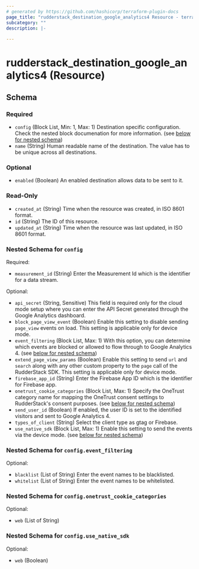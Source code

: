 ```yaml
---
# generated by https://github.com/hashicorp/terraform-plugin-docs
page_title: "rudderstack_destination_google_analytics4 Resource - terraform-provider-rudderstack"
subcategory: ""
description: |-
  
---
```


# rudderstack_destination_google_analytics4 (Resource)





<!-- schema generated by tfplugindocs -->
## Schema

### Required

- `config` (Block List, Min: 1, Max: 1) Destination specific configuration. Check the nested block documenation for more information. (see [below for nested schema](#nestedblock--config))
- `name` (String) Human readable name of the destination. The value has to be unique across all destinations.

### Optional

- `enabled` (Boolean) An enabled destination allows data to be sent to it.

### Read-Only

- `created_at` (String) Time when the resource was created, in ISO 8601 format.
- `id` (String) The ID of this resource.
- `updated_at` (String) Time when the resource was last updated, in ISO 8601 format.

<a id="nestedblock--config"></a>
### Nested Schema for `config`

Required:

- `measurement_id` (String) Enter the Measurement Id which is the identifier for a data stream.

Optional:

- `api_secret` (String, Sensitive) This field is required only for the cloud mode setup where you can enter the API Secret generated through the Google Analytics dashboard.
- `block_page_view_event` (Boolean) Enable this setting to disable sending `page_view` events on load. This setting is applicable only for device mode.
- `event_filtering` (Block List, Max: 1) With this option, you can determine which events are blocked or allowed to flow through to Google Analytics 4. (see [below for nested schema](#nestedblock--config--event_filtering))
- `extend_page_view_params` (Boolean) Enable this setting to send `url` and `search` along with any other custom property to the `page` call of the RudderStack SDK. This setting is applicable only for device mode.
- `firebase_app_id` (String) Enter the Firebase App ID which is the identifier for Firebase app.
- `onetrust_cookie_categories` (Block List, Max: 1) Specify the OneTrust category name for mapping the OneTrust consent settings to RudderStack's consent purposes. (see [below for nested schema](#nestedblock--config--onetrust_cookie_categories))
- `send_user_id` (Boolean) If enabled, the user ID is set to the identified visitors and sent to Google Analytics 4.
- `types_of_client` (String) Select the client type as gtag or Firebase.
- `use_native_sdk` (Block List, Max: 1) Enable this setting to send the events via the device mode. (see [below for nested schema](#nestedblock--config--use_native_sdk))

<a id="nestedblock--config--event_filtering"></a>
### Nested Schema for `config.event_filtering`

Optional:

- `blacklist` (List of String) Enter the event names to be blacklisted.
- `whitelist` (List of String) Enter the event names to be whitelisted.


<a id="nestedblock--config--onetrust_cookie_categories"></a>
### Nested Schema for `config.onetrust_cookie_categories`

Optional:

- `web` (List of String)


<a id="nestedblock--config--use_native_sdk"></a>
### Nested Schema for `config.use_native_sdk`

Optional:

- `web` (Boolean)


